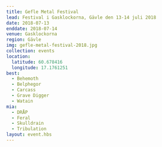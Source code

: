 ```yaml
---
title: Gefle Metal Festival
lead: Festival i Gasklockorna, Gävle den 13-14 juli 2018
date: 2018-07-13
enddate: 2018-07-14
venue: Gasklockorna
region: Gävle
img: gefle-metal-festival-2018.jpg
collection: events
location:
  latitude: 60.678416
  longitude: 17.1761251
best:
  - Behemoth
  - Belphegor
  - Carcass
  - Grave Digger
  - Watain
mia:
  - DRÅP
  - Feral
  - Skulldrain
  - Tribulation
layout: event.hbs
---
```

